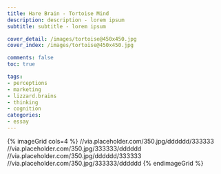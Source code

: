 ```yaml
---
title: Hare Brain - Tortoise Mind
description: description - lorem ipsum
subtitle: subtitle - lorem ipsum

cover_detail: /images/tortoise@450x450.jpg
cover_index: /images/tortoise@450x450.jpg

comments: false
toc: true

tags:
- perceptions
- marketing
- lizzard.brains
- thinking
- cognition
categories:
- essay
---
```


{% imageGrid cols=4 %}
  //via.placeholder.com/350.jpg/dddddd/333333
  //via.placeholder.com/350.jpg/333333/dddddd
  //via.placeholder.com/350.jpg/dddddd/333333
  //via.placeholder.com/350.jpg/333333/dddddd
{% endimageGrid %}
